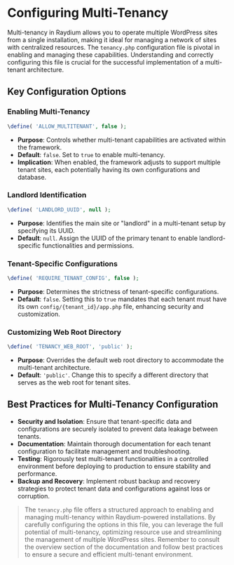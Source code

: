 # Configuring Multi-Tenancy

Multi-tenancy in Raydium allows you to operate multiple WordPress sites from a single installation, making it ideal for managing a network of sites with centralized resources. The `tenancy.php` configuration file is pivotal in enabling and managing these capabilities. Understanding and correctly configuring this file is crucial for the successful implementation of a multi-tenant architecture.

## Key Configuration Options

### Enabling Multi-Tenancy

```php
\define( 'ALLOW_MULTITENANT', false );
```
- **Purpose**: Controls whether multi-tenant capabilities are activated within the framework.
- **Default**: `false`. Set to `true` to enable multi-tenancy.
- **Implication**: When enabled, the framework adjusts to support multiple tenant sites, each potentially having its own configurations and database.

### Landlord Identification

```php
\define( 'LANDLORD_UUID', null );
```
- **Purpose**: Identifies the main site or "landlord" in a multi-tenant setup by specifying its UUID.
- **Default**: `null`. Assign the UUID of the primary tenant to enable landlord-specific functionalities and permissions.

### Tenant-Specific Configurations

```php
\define( 'REQUIRE_TENANT_CONFIG', false );
```
- **Purpose**: Determines the strictness of tenant-specific configurations.
- **Default**: `false`. Setting this to `true` mandates that each tenant must have its own `config/{tenant_id}/app.php` file, enhancing security and customization.

### Customizing Web Root Directory

```php
\define( 'TENANCY_WEB_ROOT', 'public' );
```
- **Purpose**: Overrides the default web root directory to accommodate the multi-tenant architecture.
- **Default**: `'public'`. Change this to specify a different directory that serves as the web root for tenant sites.

## Best Practices for Multi-Tenancy Configuration

- **Security and Isolation**: Ensure that tenant-specific data and configurations are securely isolated to prevent data leakage between tenants.
- **Documentation**: Maintain thorough documentation for each tenant configuration to facilitate management and troubleshooting.
- **Testing**: Rigorously test multi-tenant functionalities in a controlled environment before deploying to production to ensure stability and performance.
- **Backup and Recovery**: Implement robust backup and recovery strategies to protect tenant data and configurations against loss or corruption.

> The `tenancy.php` file offers a structured approach to enabling and managing multi-tenancy within Raydium-powered installations. By carefully configuring the options in this file, you can leverage the full potential of multi-tenancy, optimizing resource use and streamlining the management of multiple WordPress sites. Remember to consult the overview section of the documentation and follow best practices to ensure a secure and efficient multi-tenant environment.
